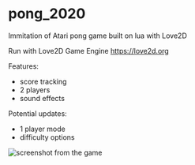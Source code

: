 # pong_2020
Immitation of Atari pong game built on lua with Love2D

Run with Love2D Game Engine https://love2d.org

Features:
- score tracking
- 2 players
- sound effects

Potential updates:
- 1 player mode
- difficulty options

![screenshot from the game](".gameDemo.png")
